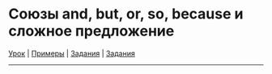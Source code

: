# Союзы and, but, or, so, because и сложное предложение

[Урок](https://youtu.be/SClGYUR5res) | [Примеры](https://youtu.be/q4YDoyN5BOY) | [Задания](https://ok-tests.ru/unit-97-red/) | [Задания](https://okaudio.ru/grammar109-1)

---